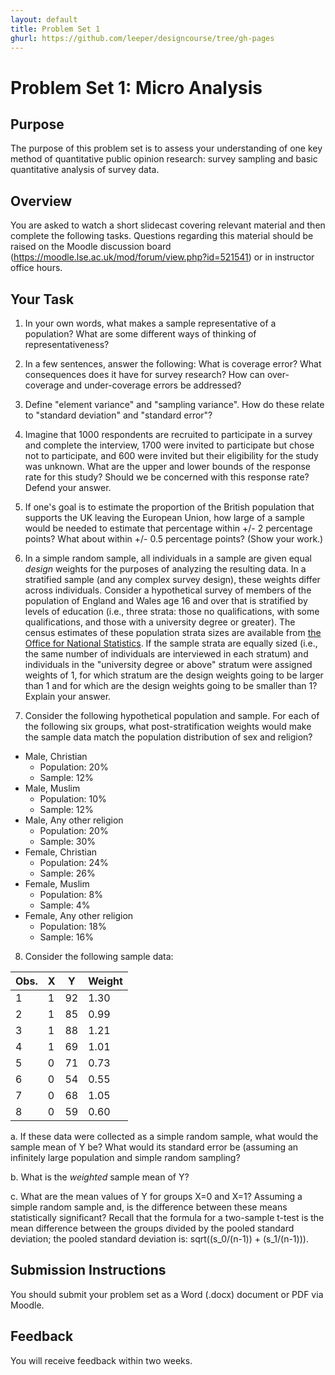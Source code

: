 ```yaml
---
layout: default
title: Problem Set 1
ghurl: https://github.com/leeper/designcourse/tree/gh-pages
---
```


# Problem Set 1: Micro Analysis #

## Purpose ##

The purpose of this problem set is to assess your understanding of one key method of quantitative public opinion research: survey sampling and basic quantitative analysis of survey data.

## Overview ##

You are asked to watch a short slidecast covering relevant material and then complete the following tasks. Questions regarding this material should be raised on the Moodle discussion board (https://moodle.lse.ac.uk/mod/forum/view.php?id=521541) or in instructor office hours.

## Your Task ##

 1. In your own words, what makes a sample representative of a population? What are some different ways of thinking of representativeness?
 
 2. In a few sentences, answer the following: What is coverage error? What consequences does it have for survey research? How can over-coverage and under-coverage errors be addressed?
 
 3. Define "element variance" and "sampling variance". How do these relate to "standard deviation" and "standard error"?
 
 4. Imagine that 1000 respondents are recruited to participate in a survey and complete the interview, 1700 were invited to participate but chose not to participate, and 600 were invited but their eligibility for the study was unknown. What are the upper and lower bounds of the response rate for this study? Should we be concerned with this response rate? Defend your answer.
 
 5. If one's goal is to estimate the proportion of the British population that supports the UK leaving the European Union, how large of a sample would be needed to estimate that percentage within +/- 2 percentage points? What about within +/- 0.5 percentage points? (Show your work.)
 
 6. In a simple random sample, all individuals in a sample are given equal *design* weights for the purposes of analyzing the resulting data. In a stratified sample (and any complex survey design), these weights differ across individuals. Consider a hypothetical survey of members of the population of England and Wales age 16 and over that is stratified by levels of education (i.e., three strata: those no qualifications, with some qualifications, and those with a university degree or greater). The census estimates of these population strata sizes are available from [the Office for National Statistics](http://www.ons.gov.uk/ons/rel/census/2011-census-analysis/local-area-analysis-of-qualifications-across-england-and-wales/info-highest-qualifications.html). If the sample strata are equally sized (i.e., the same number of individuals are interviewed in each stratum) and individuals in the "university degree or above" stratum were assigned weights of 1, for which stratum are the design weights going to be larger than 1 and for which are the design weights going to be smaller than 1? Explain your answer.
 
 7. Consider the following hypothetical population and sample. For each of the following six groups, what post-stratification weights would make the sample data match the population distribution of sex and religion?
 
   - Male, Christian
     - Population: 20%
     - Sample: 12%
   - Male, Muslim
     - Population: 10%
     - Sample: 12%
   - Male, Any other religion
     - Population: 20%
     - Sample: 30%
   - Female, Christian
     - Population: 24%
     - Sample: 26%
   - Female, Muslim
     - Population: 8%
     - Sample: 4%
   - Female, Any other religion
     - Population: 18%
     - Sample: 16%
 
 8. Consider the following sample data:
 
  | Obs. | X | Y  | Weight |
  | ---- | - | -- | ------ |
  | 1    | 1 | 92 | 1.30   |
  | 2    | 1 | 85 | 0.99   |
  | 3    | 1 | 88 | 1.21   |
  | 4    | 1 | 69 | 1.01   |
  | 5    | 0 | 71 | 0.73   |
  | 6    | 0 | 54 | 0.55   |
  | 7    | 0 | 68 | 1.05   |
  | 8    | 0 | 59 | 0.60   |
  
  a. If these data were collected as a simple random sample, what would the sample mean of Y be? What would its standard error be (assuming an infinitely large population and simple random sampling?
  
  b. What is the *weighted* sample mean of Y?
  
  c. What are the mean values of Y for groups X=0 and X=1? Assuming a simple random sample and, is the difference between these means statistically significant? Recall that the formula for a two-sample t-test is the mean difference between the groups divided by the pooled standard deviation; the pooled standard deviation is: sqrt((s_0/(n-1)) + (s_1/(n-1))).

## Submission Instructions ##

You should submit your problem set as a Word (.docx) document or PDF via Moodle.

## Feedback ##

You will receive feedback within two weeks.

